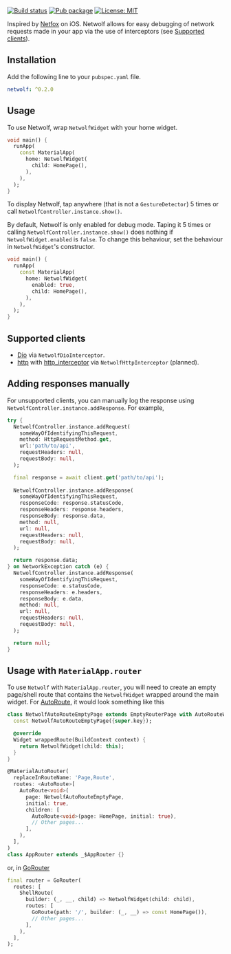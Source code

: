 [![Build status](https://github.com/pongloongyeat/netwolf/actions/workflows/flutter.yaml/badge.svg)](https://github.com/pongloongyeat/netwolf/actions/workflows/flutter.yaml)
[![Pub package](https://img.shields.io/pub/v/netwolf.svg)](https://pub.dev/packages/netwolf)
[![License: MIT](https://img.shields.io/badge/License-MIT-blue.svg)](https://opensource.org/licenses/MIT)

Inspired by [Netfox](https://github.com/kasketis/netfox) on iOS. Netwolf allows for easy debugging of network requests made in your app via the use of interceptors (see [Supported clients](#supported-clients)).

## Installation

Add the following line to your `pubspec.yaml` file.

```yaml
netwolf: ^0.2.0
```

## Usage

To use Netwolf, wrap `NetwolfWidget` with your home widget.

```dart
void main() {
  runApp(
    const MaterialApp(
      home: NetwolfWidget(
        child: HomePage(),
      ),
    ),
  );
}
```

To display Netwolf, tap anywhere (that is not a `GestureDetector`) 5 times or call `NetwolfController.instance.show()`.

By default, Netwolf is only enabled for debug mode. Taping it 5 times or calling `NetwolfController.instance.show()` does nothing if `NetwolfWidget.enabled` is `false`. To change this behaviour, set the behaviour in `NetwolfWidget`'s constructor.

```dart
void main() {
  runApp(
    const MaterialApp(
      home: NetwolfWidget(
        enabled: true,
        child: HomePage(),
      ),
    ),
  );
}
```

## Supported clients

- [Dio](https://pub.dev/packages/dio) via `NetwolfDioInterceptor`.
- [http](https://pub.dev/packages/http) with [http_interceptor](https://pub.dev/packages/http_interceptor) via `NetwolfHttpInterceptor` (planned).

## Adding responses manually

For unsupported clients, you can manually log the response using `NetwolfController.instance.addResponse`. For example,

```dart
try {
  NetwolfController.instance.addRequest(
    someWayOfIdentifyingThisRequest,
    method: HttpRequestMethod.get,
    url:'path/to/api',
    requestHeaders: null,
    requestBody: null,
  );

  final response = await client.get('path/to/api');
  
  NetwolfController.instance.addResponse(
    someWayOfIdentifyingThisRequest,
    responseCode: response.statusCode,
    responseHeaders: response.headers,
    responseBody: response.data,
    method: null,
    url: null,
    requestHeaders: null,
    requestBody: null,
  );

  return response.data;
} on NetworkException catch (e) {
  NetwolfController.instance.addResponse(
    someWayOfIdentifyingThisRequest,
    responseCode: e.statusCode,
    responseHeaders: e.headers,
    responseBody: e.data,
    method: null,
    url: null,
    requestHeaders: null,
    requestBody: null,
  );

  return null;
}
```

## Usage with `MaterialApp.router`

To use `Netwolf` with `MaterialApp.router`, you will need to create an empty page/shell route that contains the `NetwolfWidget` wrapped around the main widget. For [AutoRoute](https://pub.dev/packages/auto_route), it would look something like this

```dart
class NetwolfAutoRouteEmptyPage extends EmptyRouterPage with AutoRouteWrapper {
  const NetwolfAutoRouteEmptyPage({super.key});

  @override
  Widget wrappedRoute(BuildContext context) {
    return NetwolfWidget(child: this);
  }
}

@MaterialAutoRouter(
  replaceInRouteName: 'Page,Route',
  routes: <AutoRoute>[
    AutoRoute<void>(
      page: NetwolfAutoRouteEmptyPage,
      initial: true,
      children: [
        AutoRoute<void>(page: HomePage, initial: true),
        // Other pages...
      ],
    ),
  ],
)
class AppRouter extends _$AppRouter {}
```

or, in [GoRouter](https://pub.dev/packages/go_router)

```dart
final router = GoRouter(
  routes: [
    ShellRoute(
      builder: (_, __, child) => NetwolfWidget(child: child),
      routes: [
        GoRoute(path: '/', builder: (_, __) => const HomePage()),
        // Other pages...
      ],
    ),
  ],
);
```